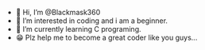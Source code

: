 - 👋 Hi, I’m @Blackmask360
- 👀 I’m interested in coding and i am a beginner.
- 🌱 I’m currently learning C programing.
- 😁 Plz help me to become a great coder like you guys...

<!---
Blackmask360/Blackmask360 is a ✨ special ✨ repository because its `README.md` (this file) appears on your GitHub profile.
You can click the Preview link to take a look at your changes.
--->

